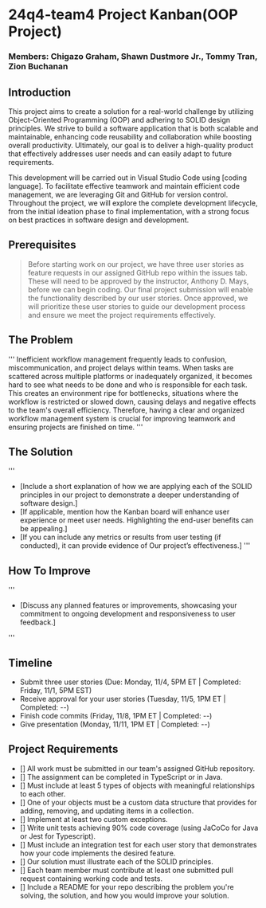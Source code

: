 # 24q4-team4 Project Kanban(OOP Project)

### Members: Chigazo Graham, Shawn Dustmore Jr., Tommy Tran, Zion Buchanan  

## Introduction

This project aims to create a solution for a real-world challenge by utilizing Object-Oriented Programming (OOP) and adhering to SOLID design principles. We strive to build a software application that is both scalable and maintainable, enhancing code reusability and collaboration while boosting overall productivity. Ultimately, our goal is to deliver a high-quality product that effectively addresses user needs and can easily adapt to future requirements.

This development will be carried out in Visual Studio Code using [coding language]. To facilitate effective teamwork and maintain efficient code management, we are leveraging Git and GitHub for version control. Throughout the project, we will explore the complete development lifecycle, from the initial ideation phase to final implementation, with a strong focus on best practices in software design and development.

## Prerequisites

> Before starting work on our project, we have three user stories as feature requests in our assigned GitHub repo within the issues tab. These will need to be approved by the instructor, Anthony D. Mays, before we can begin coding. Our final project submission will enable the functionality described by our user stories. Once approved, we will prioritize these user stories to guide our development process and ensure we meet the project requirements effectively.

## The Problem
'''
Inefficient workflow management frequently leads to confusion, miscommunication, and project delays within teams. When tasks are scattered across multiple platforms or inadequately organized, it becomes hard to see what needs to be done and who is responsible for each task. This creates an environment ripe for bottlenecks, situations where the workflow is restricted or slowed down, causing delays and negative effects to the team's overall efficiency. Therefore, having a clear and organized workflow management system is crucial for improving teamwork and ensuring projects are finished on time.
'''
## The Solution
'''
* [Include a short explanation of how we are applying each of the SOLID principles in our project to demonstrate a deeper understanding of software design.]
* [If applicable, mention how the Kanban board will enhance user experience or meet user needs. Highlighting the end-user benefits can be appealing.]
* [If you can include any metrics or results from user testing (if conducted), it can provide evidence of Our project’s effectiveness.]
'''
## How To Improve
'''
* [Discuss any planned features or improvements, showcasing your commitment to ongoing development and responsiveness to user feedback.]

'''
## Timeline

* Submit three user stories (Due: Monday, 11/4, 5PM ET | Completed: Friday, 11/1, 5PM EST)
* Receive approval for your user stories (Tuesday, 11/5, 1PM ET | Completed: --)
* Finish code commits (Friday, 11/8, 1PM ET | Completed: --)
* Give presentation (Monday, 11/11, 1PM ET | Completed: --)

## Project Requirements

- [] All work must be submitted in our team's assigned GitHub repository.
- [] The assignment can be completed in TypeScript or in Java.
- [] Must include at least 5 types of objects with meaningful relationships to each other.
- [] One of your objects must be a custom data structure that provides for adding, removing, and updating items in a collection.
- [] Implement at least two custom exceptions.
- [] Write unit tests achieving 90% code coverage (using JaCoCo for Java or Jest for Typescript).
- [] Must include an integration test for each user story that demonstrates how your code implements the desired feature.
- [] Our solution must illustrate each of the SOLID principles.
- [] Each team member must contribute at least one submitted pull request containing working code and tests.
- [] Include a README for your repo describing the problem you're solving, the solution, and how you would improve your solution.


